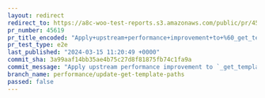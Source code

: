 ```yaml
---
layout: redirect
redirect_to: https://a8c-woo-test-reports.s3.amazonaws.com/public/pr/45619/e2e/index.html
pr_number: 45619
pr_title_encoded: "Apply+upstream+performance+improvement+to+%60_get_templates_paths%60"
pr_test_type: e2e
last_published: "2024-03-15 11:20:49 +0000"
commit_sha: 3a99aaf14bb35ae4b75c27d8f81875fb74c1fa9a
commit_message: "Apply upstream performance improvement to `_get_templates_paths`"
branch_name: performance/update-get-template-paths
passed: false
---
```

